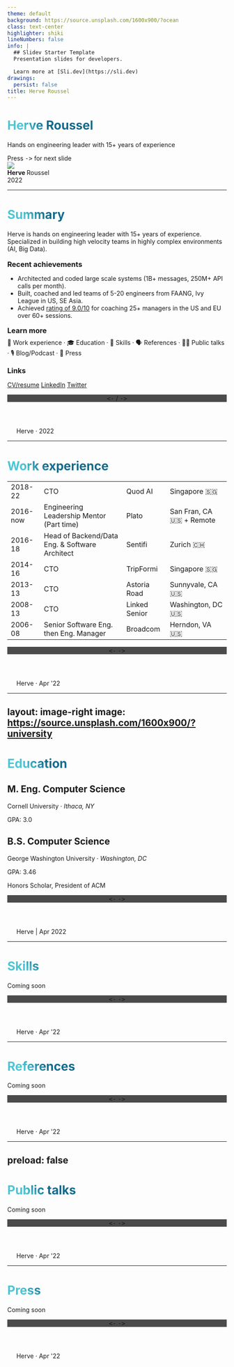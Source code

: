 ```yaml
---
theme: default
background: https://source.unsplash.com/1600x900/?ocean
class: text-center
highlighter: shiki
lineNumbers: false
info: |
  ## Slidev Starter Template
  Presentation slides for developers.

  Learn more at [Sli.dev](https://sli.dev)
drawings:
  persist: false
title: Herve Roussel
---
```


# Herve Roussel

Hands on engineering leader with 15+ years of experience

<div class="pt-12">
  <span @click="$slidev.nav.next" class="bg-white bg-opacity-10 px-2 py-1 rounded cursor-pointer" hover="bg-white bg-opacity-20">
    Press <kbd>-></kbd> for next slide
  </span>
</div>

<div class="abs-bl mx-100 my-14 flex"><img src="https://media-exp1.licdn.com/dms/image/C5103AQGHcJPuIycfRw/profile-displayphoto-shrink_800_800/0/1516328283789?e=1656547200&v=beta&t=jXGSUHftcX4UUlAco4ls2-sjGSKu5KU8e3ddj_JP5wU" class="h-10"><div class="ml-3 flex flex-col text-left"><div><b>Herve </b>Roussel</div><div class="text-sm opacity-50">2022</div></div></div>

<!--
The last comment block of each slide will be treated as slide notes. It will be visible and editable in Presenter Mode along with the slide. [Read more in the docs](https://sli.dev/guide/syntax.html#notes)
-->

---

# Summary

Herve is hands on engineering leader with 15+ years of experience.<br>
Specialized in building high velocity teams in highly complex environments (AI, Big Data).

### Recent achievements

- Architected and coded large scale systems (1B+ messages, 250M+ API calls per month).
- Built, coached and led teams of 5-20 engineers from FAANG, Ivy League in US, SE Asia.
- Achieved [rating of 9.0/10](https://www.platohq.com/mentors/herv-roussel) for coaching 25+ managers in the US and EU over 60+ sessions.

### Learn more

<Link to="3">💼 Work experience</Link> · <Link to="4">🎓 Education</Link> · <Link to="5">🥷 Skills</Link> · <Link to="6">🗣️ References</Link> · <Link to="7">👨‍🏫 Public talks</Link> · 🎙️ Blog/Podcast · <Link to="8">📰 Press</Link> 

### Links

<mdi-file-word-box /> [CV/resume](https://docs.google.com/document/d/1doolgTDhVDNESWl4VWkzOjjRvBbXM1CTxI0Y-dVHrvY/edit) <logos-linkedin-icon /> [LinkedIn](https://linkedin.com/in/hroussel) <logos-twitter /> [Twitter](https://linkedin.com/in/hroussel)

<!--
You can have `style` tag in markdown to override the style for the current page.
Learn more: https://sli.dev/guide/syntax#embedded-styles
-->

<header class="absolute top-10 right-1 p-2 text-sm">
   <div class="flex">
      <div>
         <span @click="$slidev.nav.prev" class="px-1 rounded cursor-pointer" hover="bg-white bg-opacity-20">
         <kbd>&lt;-</kbd>
         </span>
         <SlideCurrentNo /> / <SlidesTotal />
         <span @click="$slidev.nav.next" class="px-1 rounded cursor-pointer" hover="bg-white bg-opacity-20">
         <kbd>-></kbd>
         </span>
	   </div>
   </div>
</header>
<footer class="absolute bottom-0 right-0 p-2 text-sm">
   <div class="flex">
      <div><img src="https://media-exp1.licdn.com/dms/image/C5103AQGHcJPuIycfRw/profile-displayphoto-shrink_800_800/0/1516328283789?e=1656547200&v=beta&t=jXGSUHftcX4UUlAco4ls2-sjGSKu5KU8e3ddj_JP5wU" height="15" class="inline" style="height: 16px; margin-bottom: 1px; margin-left: 1px;"> Herve · 2022
      </div>
   </div>
</footer>


<style>
h1 {
  background-color: #2B90B6;
  background-image: linear-gradient(45deg, #4EC5D4 10%, #146b8c 20%);
  background-size: 100%;
  -webkit-background-clip: text;
  -moz-background-clip: text;
  -webkit-text-fill-color: transparent;
  -moz-text-fill-color: transparent;
}
  
h3 {
  margin-top: 1em;
  margin-bottom: .5em;
}
</style>


---

# Work experience


|     |     |     |     |
| --- | --- | --- | --- |
| 2018-22 | CTO | Quod AI | Singapore 🇸🇬 |
| 2016-now | Engineering Leadership Mentor (Part time) | Plato | San Fran, CA 🇺🇸 + Remote |
| 2016-18  | Head of Backend/Data Eng. & Software Architect | Sentifi | Zurich 🇨🇭 |
| 2014-16  | CTO | TripFormi | Singapore 🇸🇬 |
| 2013-13  | CTO | Astoria Road | Sunnyvale, CA 🇺🇸 |
| 2008-13  | CTO | Linked Senior | Washington, DC 🇺🇸 |
| 2006-08  | Senior Software Eng. then Eng. Manager | Broadcom | Herndon, VA 🇺🇸 |

<header class="absolute top-10 right-1 p-2 text-sm">
   <div class="flex">
      <div>
         <span @click="$slidev.nav.prev" class="rounded cursor-pointer" hover="bg-white bg-opacity-20">
         <kbd>&lt;-</kbd>
         </span>
         <span @click="$slidev.nav.next" class="px-1 rounded cursor-pointer" hover="bg-white bg-opacity-20">
         <kbd>-></kbd>
         </span>
	   </div>
   </div>
</header>
<footer class="absolute bottom-0 right-0 p-2 text-sm">
   <div class="flex">
      <div><img src="https://media-exp1.licdn.com/dms/image/C5103AQGHcJPuIycfRw/profile-displayphoto-shrink_800_800/0/1516328283789?e=1656547200&v=beta&t=jXGSUHftcX4UUlAco4ls2-sjGSKu5KU8e3ddj_JP5wU" height="15" class="inline" style="height: 16px; margin-bottom: 1px; margin-left: 1px;"> Herve · Apr '22 
      </div>
   </div>
</footer>


---
layout: image-right
image: https://source.unsplash.com/1600x900/?university
---

# Education

## M. Eng. Computer Science

Cornell University · *Ithaca, NY*

GPA: 3.0

## B.S. Computer Science

George Washington University · *Washington, DC*

GPA: 3.46

Honors Scholar, President of ACM

<header class="absolute top-10 right-1 p-2 text-sm">
   <div class="flex">
      <div>
         <span @click="$slidev.nav.prev" class="rounded cursor-pointer" hover="bg-white bg-opacity-20">
         <kbd>&lt;-</kbd>
         </span>
         <span @click="$slidev.nav.next" class="px-1 rounded cursor-pointer" hover="bg-white bg-opacity-20">
         <kbd>-></kbd>
         </span>
	   </div>
   </div>
</header>
<footer class="absolute bottom-0 right-0 p-2 text-sm">
   <div class="flex">
      <div><img src="https://media-exp1.licdn.com/dms/image/C5103AQGHcJPuIycfRw/profile-displayphoto-shrink_800_800/0/1516328283789?e=1656547200&v=beta&t=jXGSUHftcX4UUlAco4ls2-sjGSKu5KU8e3ddj_JP5wU" height="15" class="inline" style="height: 16px; margin-bottom: 1px; margin-left: 1px;"> Herve | Apr 2022 
      </div>
   </div>
</footer>

<style>
  header {
    background: rgba(0, 0, 0, .7);
  }
</style>


---

# Skills

Coming soon

<header class="absolute top-10 right-1 p-2 text-sm">
   <div class="flex">
      <div>
         <span @click="$slidev.nav.prev" class="rounded cursor-pointer" hover="bg-white bg-opacity-20">
         <kbd>&lt;-</kbd>
         </span>
         <span @click="$slidev.nav.next" class="px-1 rounded cursor-pointer" hover="bg-white bg-opacity-20">
         <kbd>-></kbd>
         </span>
	   </div>
   </div>
</header>
<footer class="absolute bottom-0 right-0 p-2 text-sm">
   <div class="flex">
      <div><img src="https://media-exp1.licdn.com/dms/image/C5103AQGHcJPuIycfRw/profile-displayphoto-shrink_800_800/0/1516328283789?e=1656547200&v=beta&t=jXGSUHftcX4UUlAco4ls2-sjGSKu5KU8e3ddj_JP5wU" height="15" class="inline" style="height: 16px; margin-bottom: 1px; margin-left: 1px;"> Herve · Apr '22 
      </div>
   </div>
</footer>


---

# References

Coming soon

<header class="absolute top-10 right-1 p-2 text-sm">
   <div class="flex">
      <div>
         <span @click="$slidev.nav.prev" class="rounded cursor-pointer" hover="bg-white bg-opacity-20">
         <kbd>&lt;-</kbd>
         </span>
         <span @click="$slidev.nav.next" class="px-1 rounded cursor-pointer" hover="bg-white bg-opacity-20">
         <kbd>-></kbd>
         </span>
	   </div>
   </div>
</header>
<footer class="absolute bottom-0 right-0 p-2 text-sm">
   <div class="flex">
      <div><img src="https://media-exp1.licdn.com/dms/image/C5103AQGHcJPuIycfRw/profile-displayphoto-shrink_800_800/0/1516328283789?e=1656547200&v=beta&t=jXGSUHftcX4UUlAco4ls2-sjGSKu5KU8e3ddj_JP5wU" height="15" class="inline" style="height: 16px; margin-bottom: 1px; margin-left: 1px;"> Herve · Apr '22 
      </div>
   </div>
</footer>


---
preload: false
---

# Public talks

Coming soon

<header class="absolute top-10 right-1 p-2 text-sm">
   <div class="flex">
      <div>
         <span @click="$slidev.nav.prev" class="rounded cursor-pointer" hover="bg-white bg-opacity-20">
         <kbd>&lt;-</kbd>
         </span>
         <span @click="$slidev.nav.next" class="px-1 rounded cursor-pointer" hover="bg-white bg-opacity-20">
         <kbd>-></kbd>
         </span>
	   </div>
   </div>
</header>
<footer class="absolute bottom-0 right-0 p-2 text-sm">
   <div class="flex">
      <div><img src="https://media-exp1.licdn.com/dms/image/C5103AQGHcJPuIycfRw/profile-displayphoto-shrink_800_800/0/1516328283789?e=1656547200&v=beta&t=jXGSUHftcX4UUlAco4ls2-sjGSKu5KU8e3ddj_JP5wU" height="15" class="inline" style="height: 16px; margin-bottom: 1px; margin-left: 1px;"> Herve · Apr '22 
      </div>
   </div>
</footer>


---

# Press

Coming soon

<header class="absolute top-10 right-1 p-2 text-sm">
   <div class="flex">
      <div>
         <span @click="$slidev.nav.prev" class="rounded cursor-pointer" hover="bg-white bg-opacity-20">
         <kbd>&lt;-</kbd>
         </span>
         <span @click="$slidev.nav.next" class="px-1 rounded cursor-pointer" hover="bg-white bg-opacity-20">
         <kbd>-></kbd>
         </span>
	   </div>
   </div>
</header>
<footer class="absolute bottom-0 right-0 p-2 text-sm">
   <div class="flex">
      <div><img src="https://media-exp1.licdn.com/dms/image/C5103AQGHcJPuIycfRw/profile-displayphoto-shrink_800_800/0/1516328283789?e=1656547200&v=beta&t=jXGSUHftcX4UUlAco4ls2-sjGSKu5KU8e3ddj_JP5wU" height="15" class="inline" style="height: 16px; margin-bottom: 1px; margin-left: 1px;"> Herve · Apr '22 
      </div>
   </div>
</footer>
